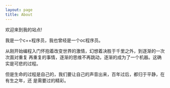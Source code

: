 ```yaml
---
layout: page
title: About
---
```


欢迎来到我的站点!

我是一个c++程序员，我也曾经是一个oc程序员。

从刚开始编程入门怀抱着改变世界的激情，幻想着决胜于千里之外，到逐渐的一次次面对重复
再重复的事情，逐渐的思维不再跳动，逐渐的成为了一个机器。这确实是可悲的过程。

但是生命的过程是自己的，我们要让自己的声音出来，百年过后，都归于平静，在有生之年，还
是需要过的精彩。